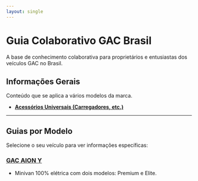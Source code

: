 ```yaml
---
layout: single
---
```


# Guia Colaborativo GAC Brasil

A base de conhecimento colaborativa para proprietários e entusiastas dos veículos GAC no Brasil.

## Informações Gerais

Conteúdo que se aplica a vários modelos da marca.

<!-- * **[Dicas Comuns para todos os modelos](dicas-comuns.md)** -->
* **[Acessórios Universais (Carregadores, etc.)](acessorios-comuns.html)**

---

## Guias por Modelo

Selecione o seu veículo para ver informações específicas:
<!-- ### [GAC AION V](aion-v/) * SUV 100% elétrico -->

### [GAC AION Y](aion-y/)
* Minivan 100% elétrica com dois modelos: Premium e Elite.
